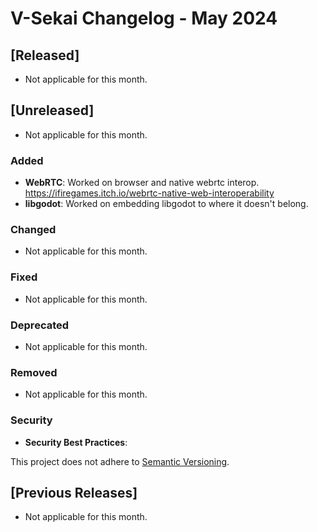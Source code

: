 # V-Sekai Changelog - May 2024

## [Released]

- Not applicable for this month.

## [Unreleased]

- Not applicable for this month.

### Added

- **WebRTC**: Worked on browser and native webrtc interop. https://ifiregames.itch.io/webrtc-native-web-interoperability
- **libgodot**: Worked on embedding libgodot to where it doesn't belong.

### Changed

- Not applicable for this month.

### Fixed

- Not applicable for this month.

### Deprecated

- Not applicable for this month.

### Removed

- Not applicable for this month.

### Security

- **Security Best Practices**:

This project does not adhere to [Semantic Versioning](https://semver.org/spec/v2.0.0.html).

## [Previous Releases]

- Not applicable for this month.
